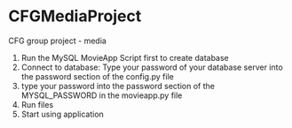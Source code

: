 # CFGMediaProject

CFG group project - media 

1. Run the MySQL MovieApp Script first to create database 
2. Connect to database: Type your password of your database server into the password section of the config.py file 
3. type your password into the password section of the MYSQL_PASSWORD in the movieapp.py file
4. Run files 
5. Start using application 